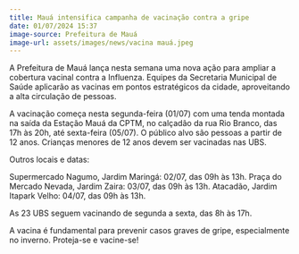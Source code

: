 ```yaml
---
title: Mauá intensifica campanha de vacinação contra a gripe
date: 01/07/2024 15:37
image-source: Prefeitura de Mauá
image-url: assets/images/news/vacina mauá.jpeg
---
```


A Prefeitura de Mauá lança nesta semana uma nova ação para ampliar a cobertura vacinal contra a Influenza. Equipes da Secretaria Municipal de Saúde aplicarão as vacinas em pontos estratégicos da cidade, aproveitando a alta circulação de pessoas.

A vacinação começa nesta segunda-feira (01/07) com uma tenda montada na saída da Estação Mauá da CPTM, no calçadão da rua Rio Branco, das 17h às 20h, até sexta-feira (05/07). O público alvo são pessoas a partir de 12 anos. Crianças menores de 12 anos devem ser vacinadas nas UBS.

Outros locais e datas:

  Supermercado Nagumo, Jardim Maringá: 02/07, das 09h às 13h.
 Praça do Mercado Nevada, Jardim Zaira: 03/07, das 09h às 13h.
 Atacadão, Jardim Itapark Velho: 04/07, das 09h às 13h.

As 23 UBS seguem vacinando de segunda a sexta, das 8h às 17h.

A vacina é fundamental para prevenir casos graves de gripe, especialmente no inverno. Proteja-se e vacine-se!